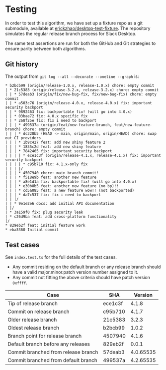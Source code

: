 # Testing

In order to test this algorithm, we have set up a fixture repo as a git submodule, available
at [erickzhao/desktop-test-fixture](https://github.com/erickzhao/desktop-test-fixture). The
repository simulates the regular release branch process for Slack Desktop.

The same test assertions are run for both the GitHub and Git strategies to ensure parity
between both algorithms.

## Git history

The output from `git log --all --decorate --oneline --graph` is:

```
* b2bcb99 (origin/release-1.0.x, release-1.0.x) chore: empty commit
| * 21c5383 (origin/release-3.2.x, release-3.2.x) chore: empty commit
| | * 57deab3 (origin/fix/new-bug-fix, fix/new-bug-fix) chore: empty commit
| | * a503c76 (origin/release-4.0.x, release-4.0.x) fix: important security backport
| | * 9892463 fix: backportable fix! (will go into 4.0.x)
| | * 03bae72 fix: 4.0.x specific fix
| | * 268f25e fix: fix i need to backport
| | | * 499537a (origin/feat/new-feature-branch, feat/new-feature-branch) chore: empty commit
| | | * dc328b5 (HEAD -> main, origin/main, origin/HEAD) chore: swap out CI providers
| | | * 1b9c427 feat: add new shiny feature 2
| | | * 1835c2d feat: add new shiny feature
| | | * 7842465 fix: important security backport
| | | | * ece1c3f (origin/release-4.1.x, release-4.1.x) fix: important security backport
| | | | * c95b710 fix: 4.1.x-only fix
| | | |/
| | | * 4507940 chore: main branch commit!
| | | * f518e9b feat: another new feature
| | | * a8e1d1a fix: backportable fix! (will go into 4.0.x)
| | | * e30b8b5 feat: another new feature (no bp)!!
| | | * cd5a085 feat: a new feature wow!! (not backported)
| | | * da7c537 fix: fix i need to backport
| | |/
| | * 9e1e2e6 docs: add initial API documentation
| |/
| * 3a159f0 fix: plug security leak
| * c26d9ba feat: add cross-platform functionality
|/
* 829eb2f feat: initial feature work
* eba3360 Initial commit
```

## Test cases

See `index.test.ts` for the full details of the test cases.

- Any commit residing on the default branch or any release branch should
  have a valid major.minor.patch version number assigned to it.
- Any commit not fitting the above criteria should have patch version `0xffff`.

| Case                                | SHA     | Version   |
| ----------------------------------- | ------- | --------- |
| Tip of release branch               | ece1c3f | 4.1.8     |
| Commit on release branch            | c95b710 | 4.1.7     |
| Older release branch                | 21c5383 | 3.2.3     |
| Oldest release branch               | b2bcb99 | 1.0.2     |
| Branch point for release branch     | 4507940 | 4.1.6     |
| Default branch before any releases  | 829eb2f | 0.0.1     |
| Commit branched from release branch | 57deab3 | 4.0.65535 |
| Commit branched from default branch | 499537a | 4.2.65535 |
